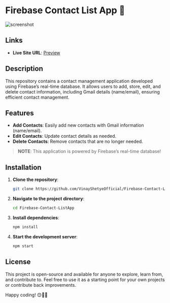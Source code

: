 # Firebase Contact List App 📱    
                      
![screenshot](https://github.com/user-attachments/assets/14441ac2-ee61-4c0b-99af-64a0d757b573)             
  
## Links 
- **Live Site URL**: [Preview](https://66a6fef3225082c748ad52a3--steady-panda-4ac415.netlify.app/)

## Description
This repository contains a contact management application developed using Firebase’s real-time database. It allows users to add, store, edit, and delete contact information, including Gmail details (name/email), ensuring efficient contact management.

## Features
- **Add Contacts**: Easily add new contacts with Gmail information (name/email).
- **Edit Contacts**: Update contact details as needed.
- **Delete Contacts**: Remove contacts that are no longer needed.



> **NOTE**: This application is powered by Firebase’s real-time database!

## Installation
1. **Clone the repository**:
    ```bash
    git clone https://github.com/VinayShetyeOfficial/Firebase-Contact-ListApp.git
    ```

2. **Navigate to the project directory**:
    ```bash
    cd Firebase-Contact-ListApp
    ```

3. **Install dependencies**:
    ```bash
    npm install
    ```

4. **Start the development server**:
    ```bash
    npm start
    ```

## License
This project is open-source and available for anyone to explore, learn from, and contribute to.  Feel free to use it as a starting point for your own projects or contribute back improvements.

Happy coding! 😊👨‍💻
